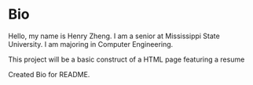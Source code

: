 # Bio
 
 Hello, my name is Henry Zheng.
 I am a senior at Mississippi State University.
 I am majoring in Computer Engineering.

 This project will be a basic construct of a HTML page
 featuring a resume

Created Bio for README.